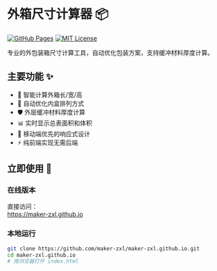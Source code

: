 # 外箱尺寸计算器 📦

[![GitHub Pages](https://img.shields.io/badge/demo-在线使用-00b894.svg)](https://maker-zxl.github.io/)
[![MIT License](https://img.shields.io/badge/license-MIT-0984e3.svg)](https://github.com/maker-zxl/maker-zxl.github.io/blob/main/LICENSE)

专业的外包装箱尺寸计算工具，自动优化包装方案，支持缓冲材料厚度计算。

## 主要功能 ✨

- 📐 智能计算外箱长/宽/高
- 🧮 自动优化内盒排列方式
- 🛡️ 外层缓冲材料厚度计算
- 📊 实时显示总表面积和体积
- 📱 移动端优先的响应式设计
- ⚡ 纯前端实现无需后端

## 立即使用 🚀

### 在线版本
直接访问：  
https://maker-zxl.github.io

### 本地运行
```bash
git clone https://github.com/maker-zxl/maker-zxl.github.io.git
cd maker-zxl.github.io
# 用浏览器打开 index.html
